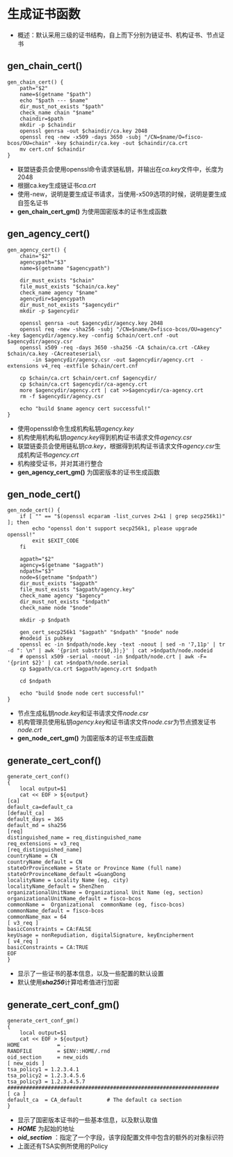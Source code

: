 # 生成证书函数
+ 概述：默认采用三级的证书结构，自上而下分别为链证书、机构证书、节点证书
## gen_chain_cert()
```shell
gen_chain_cert() {
    path="$2"
    name=$(getname "$path")
    echo "$path --- $name"
    dir_must_not_exists "$path"
    check_name chain "$name"  
    chaindir=$path
    mkdir -p $chaindir
    openssl genrsa -out $chaindir/ca.key 2048
    openssl req -new -x509 -days 3650 -subj "/CN=$name/O=fisco-bcos/OU=chain" -key $chaindir/ca.key -out $chaindir/ca.crt
    mv cert.cnf $chaindir
}
```
+ 联盟链委员会使用openssl命令请求链私钥，并输出在*ca.key*文件中，长度为2048
+ 根据ca.key生成链证书*ca.crt*
+ 使用-new，说明是要生成证书请求，当使用-x509选项的时候，说明是要生成自签名证书
+ **gen_chain_cert_gm()** 为使用国密版本的证书生成函数

## gen_agency_cert()
```shell
gen_agency_cert() {
    chain="$2"
    agencypath="$3"
    name=$(getname "$agencypath")

    dir_must_exists "$chain"
    file_must_exists "$chain/ca.key"
    check_name agency "$name"
    agencydir=$agencypath
    dir_must_not_exists "$agencydir"
    mkdir -p $agencydir

    openssl genrsa -out $agencydir/agency.key 2048
    openssl req -new -sha256 -subj "/CN=$name/O=fisco-bcos/OU=agency" -key $agencydir/agency.key -config $chain/cert.cnf -out $agencydir/agency.csr
    openssl x509 -req -days 3650 -sha256 -CA $chain/ca.crt -CAkey $chain/ca.key -CAcreateserial\
        -in $agencydir/agency.csr -out $agencydir/agency.crt  -extensions v4_req -extfile $chain/cert.cnf
    
    cp $chain/ca.crt $chain/cert.cnf $agencydir/
    cp $chain/ca.crt $agencydir/ca-agency.crt
    more $agencydir/agency.crt | cat >>$agencydir/ca-agency.crt
    rm -f $agencydir/agency.csr

    echo "build $name agency cert successful!"
}
```
+ 使用openssl命令生成机构私钥*agency.key*
+ 机构使用机构私钥*agency.key*得到机构证书请求文件*agency.csr*
+ 联盟链委员会使用链私钥*ca.key*，根据得到机构证书请求文件*agency.csr*生成机构证书*agency.crt*
+ 机构接受证书，并对其进行整合
+ **gen_agency_cert_gm()** 为国密版本的证书生成函数

## gen_node_cert()
```shell
gen_node_cert() {
    if [ "" == "$(openssl ecparam -list_curves 2>&1 | grep secp256k1)" ]; then
        echo "openssl don't support secp256k1, please upgrade openssl!"
        exit $EXIT_CODE
    fi

    agpath="$2"
    agency=$(getname "$agpath")
    ndpath="$3"
    node=$(getname "$ndpath")
    dir_must_exists "$agpath"
    file_must_exists "$agpath/agency.key"
    check_name agency "$agency"
    dir_must_not_exists "$ndpath"	
    check_name node "$node"

    mkdir -p $ndpath

    gen_cert_secp256k1 "$agpath" "$ndpath" "$node" node
    #nodeid is pubkey
    openssl ec -in $ndpath/node.key -text -noout | sed -n '7,11p' | tr -d ": \n" | awk '{print substr($0,3);}' | cat >$ndpath/node.nodeid
    # openssl x509 -serial -noout -in $ndpath/node.crt | awk -F= '{print $2}' | cat >$ndpath/node.serial
    cp $agpath/ca.crt $agpath/agency.crt $ndpath

    cd $ndpath

    echo "build $node node cert successful!"
}
```
+ 节点生成私钥*node.key*和证书请求文件*node.csr*
+ 机构管理员使用私钥*agency.key*和证书请求文件*node.csr*为节点颁发证书*node.crt*
+ **gen_node_cert_gm()** 为国密版本的证书生成函数

## generate_cert_conf()
```shell
generate_cert_conf()
{
    local output=$1
    cat << EOF > ${output} 
[ca]
default_ca=default_ca
[default_ca]
default_days = 365
default_md = sha256
[req]
distinguished_name = req_distinguished_name
req_extensions = v3_req
[req_distinguished_name]
countryName = CN
countryName_default = CN
stateOrProvinceName = State or Province Name (full name)
stateOrProvinceName_default =GuangDong
localityName = Locality Name (eg, city)
localityName_default = ShenZhen
organizationalUnitName = Organizational Unit Name (eg, section)
organizationalUnitName_default = fisco-bcos
commonName =  Organizational  commonName (eg, fisco-bcos)
commonName_default = fisco-bcos
commonName_max = 64
[ v3_req ]
basicConstraints = CA:FALSE
keyUsage = nonRepudiation, digitalSignature, keyEncipherment
[ v4_req ]
basicConstraints = CA:TRUE
EOF
}
```
+ 显示了一些证书的基本信息，以及一些配置的默认设置
+ 默认使用***sha256***计算哈希值进行加密


## generate_cert_conf_gm()
```shell
generate_cert_conf_gm()
{
    local output=$1
    cat << EOF > ${output} 
HOME			= .
RANDFILE		= $ENV::HOME/.rnd
oid_section		= new_oids
[ new_oids ]
tsa_policy1 = 1.2.3.4.1
tsa_policy2 = 1.2.3.4.5.6
tsa_policy3 = 1.2.3.4.5.7
####################################################################
[ ca ]
default_ca	= CA_default		# The default ca section
}
```
+ 显示了国密版本证书的一些基本信息，以及默认取值
+ ***HOME*** 为起始的地址
+ ***oid_section*** ：指定了一个字段，该字段配置文件中包含的额外的对象标识符
+ 上面还有TSA实例所使用的Policy
